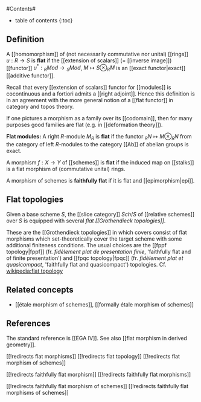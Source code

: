 
#Contents#
* table of contents
{:toc}

## Definition

A [[homomorphism]] of (not necessarily commutative nor unital) [[rings]] $u:R\to S$ is __flat__ if the [[extension of scalars]] (= [[inverse image]]) [[functor]] $u^*:{}_R Mod\to {}_S Mod$, $M\mapsto S\otimes_R M$ is an [[exact functor|exact]] [[additive functor]]. 

Recall that every [[extension of scalars]] functor for [[modules]] is cocontinuous and a fortiori admits a [[right adjoint]]. Hence this definition is in an agreement with the more general notion of a [[flat functor]] in category and topos theory.

If one pictures a morphism as a family over its [[codomain]], then for many purposes good families are flat (e.g. in [[deformation theory]]). 



**Flat modules:** A right $R$-module $M_R$ is **flat** if the functor ${}_R N\mapsto M \otimes_R N$ from the category of left $R$-modules to the category [[Ab]] of abelian groups is exact. 

A morphism $f:X\to Y$ of [[schemes]] is **flat** if the induced map on [[stalks]] is a flat morphism of (commutative unital) rings. 

A morphism of schemes is **faithfully flat** if it is flat and [[epimorphism|epi]].

## Flat topologies

Given a base scheme $S$, the [[slice category]] $Sch/S$ of [[relative schemes]] over $S$ is equipped with several _flat [[Grothendieck topologies]]_. 

These are the [[Grothendieck topologies]] in which covers consist of flat morphisms which set-theoretically cover the target scheme with some additional finiteness conditions. The usual choices are the [[fppf topology|fppf]] (fr. _fid&#232;lement plat de presentation finie_, 'faithfully flat and of finite presentation') and [[fpqc topology|fpqc]] (fr. _fid&#232;lement plat et quasicompact_, 'faithfully flat and quasicompact') topologies.  Cf. [wikipedia:flat topology](http://en.wikipedia.org/wiki/Flat_topology)


## Related concepts

* [[étale morphism of schemes]], [[formally étale morphism of schemes]]


## References
The standard reference is [[EGA IV]]. See also [[flat morphism in derived geometry]]. 


[[!redirects flat morphisms]]
[[!redirects flat topology]]
[[!redirects flat morphism of schemes]]

[[!redirects faithfully flat morphism]]
[[!redirects faithfully flat morphisms]]

[[!redirects faithfully flat morphism of schemes]]
[[!redirects faithfully flat morphisms of schemes]]

